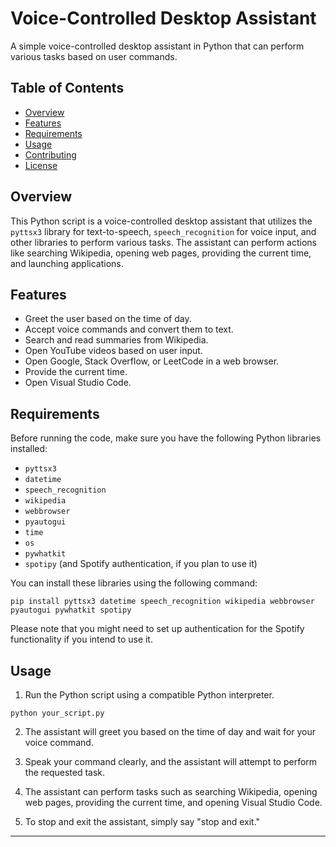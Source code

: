 
# Voice-Controlled Desktop Assistant

A simple voice-controlled desktop assistant in Python that can perform various tasks based on user commands.

## Table of Contents
- [Overview](#overview)
- [Features](#features)
- [Requirements](#requirements)
- [Usage](#usage)
- [Contributing](#contributing)
- [License](#license)

## Overview

This Python script is a voice-controlled desktop assistant that utilizes the `pyttsx3` library for text-to-speech, `speech_recognition` for voice input, and other libraries to perform various tasks. The assistant can perform actions like searching Wikipedia, opening web pages, providing the current time, and launching applications.

## Features

- Greet the user based on the time of day.
- Accept voice commands and convert them to text.
- Search and read summaries from Wikipedia.
- Open YouTube videos based on user input.
- Open Google, Stack Overflow, or LeetCode in a web browser.
- Provide the current time.
- Open Visual Studio Code.

## Requirements

Before running the code, make sure you have the following Python libraries installed:

- `pyttsx3`
- `datetime`
- `speech_recognition`
- `wikipedia`
- `webbrowser`
- `pyautogui`
- `time`
- `os`
- `pywhatkit`
- `spotipy` (and Spotify authentication, if you plan to use it)

You can install these libraries using the following command:

```shell
pip install pyttsx3 datetime speech_recognition wikipedia webbrowser pyautogui pywhatkit spotipy
```

Please note that you might need to set up authentication for the Spotify functionality if you intend to use it.

## Usage

1. Run the Python script using a compatible Python interpreter.

```shell
python your_script.py
```

2. The assistant will greet you based on the time of day and wait for your voice command.

3. Speak your command clearly, and the assistant will attempt to perform the requested task.

4. The assistant can perform tasks such as searching Wikipedia, opening web pages, providing the current time, and opening Visual Studio Code.

5. To stop and exit the assistant, simply say "stop and exit."



---


